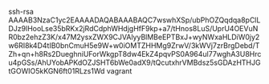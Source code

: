 ssh-rsa AAAAB3NzaC1yc2EAAAADAQABAAABAQC7wswhXSp/ubPhOZQqdqa8pClLDJz9lHooLse35bRKx2jRdCdphWHdjgHfF9kp+a7/tHnos8LuS/UprU4OEVuNR0bz2ehzZ3K/x47M2ysxZWX9CJVAlyyBlMBeEPTBxJ+wyNWxaHLDiW0jy2w6RI8k4D4tIB0bnCmuH5e9W+w0iOMTZHHMg9ZrwV/3kWVj7zrBrgDebd/TZh+qn+h8Rs2DueghniUForWkgpT8dw4EkZ4pqvPS0A964ul77wghA3U8Hrcu4pGSs/AhUYobAPKdOZJSHT6bWe0adX9/tQcutxhrVMBdsz5sGDAzHTHJGtGOWIO5kKGN6ft01RLzs1Wd vagrant
